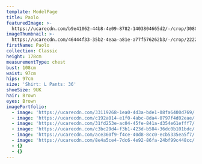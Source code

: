 ```yaml
---
template: ModelPage
title: Paolo
featuredImage: >-
  https://ucarecdn.com/b9e41062-44b8-4e09-8782-1403804665d2/-/crop/3080x1607/6,6/-/preview/
imageThumbnail: >-
  https://ucarecdn.com/46444f33-35b2-4eaa-a81e-a77f576262b3/-/crop/2222x2984/0,70/-/preview/
firstName: Paolo
collection: Classic
height: 178cm
measurementType: chest
bust: 108cm
waist: 97cm
hips: 97cm
size: 'Shirt: L Pants: 36'
shoeSize: 9UK
hair: Brown
eyes: Brown
imagePortfolio:
  - image: 'https://ucarecdn.com/33119268-1ea0-4d3a-bde1-08fa6400d769/'
  - image: 'https://ucarecdn.com/c192a014-e1f0-4abc-8da4-0797f4d02eae/'
  - image: 'https://ucarecdn.com/31fd253e-ac04-45fe-841a-d354e61efff7/'
  - image: 'https://ucarecdn.com/c3bc29d4-f3b1-423d-b584-36dc0b101bdc/'
  - image: 'https://ucarecdn.com/ace360f9-f4ce-40d8-8cc0-ecb5335ea5f7/'
  - image: 'https://ucarecdn.com/8e4a5ce4-7dc6-4e92-86fa-24bf99c448cc/'
  - {}
  - {}
---
```


